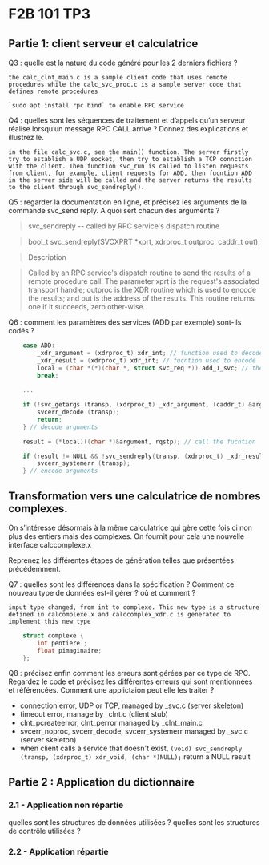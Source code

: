 # F2B 101 TP3

## Partie 1: client serveur et calculatrice

Q3 : quelle est la nature du code généré pour les 2 derniers fichiers ?
    
    the calc_clnt_main.c is a sample client code that uses remote procedures while the calc_svc_proc.c is a sample server code that defines remote procedures

    `sudo apt install rpc bind` to enable RPC service

Q4 : quelles sont les séquences de traitement et d’appels qu’un serveur réalise lorsqu’un message RPC CALL arrive ? Donnez des explications et illustrez le.

    in the file calc_svc.c, see the main() function. The server firstly try to establish a UDP socket, then try to establish a TCP connction with the client. Then function svc_run is called to listen requests from client, for example, client requests for ADD, then fucntion ADD in the server side will be called and the server returns the results to the client through svc_sendreply().

Q5 : regarder la documentation en ligne, et précisez les arguments de la commande svc_send reply. A quoi sert chacun des arguments ?

> svc_sendreply -- called by RPC service's dispatch routine

> bool_t svc_sendreply(SVCXPRT *xprt, xdrproc_t outproc, caddr_t out);

> Description

> Called by an RPC service's dispatch routine to send the results of a remote procedure call. The parameter xprt is the request's associated transport handle; outproc is the XDR routine which is used to encode the results; and out is the address of the results. This routine returns one if it succeeds, zero other-wise.


Q6 : comment les paramètres des services (ADD par exemple) sont-ils codés ?

```c
    case ADD:
		_xdr_argument = (xdrproc_t) xdr_int; // function used to decode
		_xdr_result = (xdrproc_t) xdr_int; // fucntion used to encode
		local = (char *(*)(char *, struct svc_req *)) add_1_svc; // the function
		break;
        
    ...

	if (!svc_getargs (transp, (xdrproc_t) _xdr_argument, (caddr_t) &argument)) {
		svcerr_decode (transp);
		return;
	} // decode arguments

    result = (*local)((char *)&argument, rqstp); // call the fucntion

	if (result != NULL && !svc_sendreply(transp, (xdrproc_t) _xdr_result, result)) {
		svcerr_systemerr (transp);
	} // encode arguments
```

## Transformation vers une calculatrice de nombres complexes.

On s’intéresse désormais à la même calculatrice qui gère cette fois ci non plus des entiers mais des complexes. On fournit pour cela une nouvelle interface calccomplexe.x

Reprenez les différentes étapes de génération telles que présentées précédemment.

Q7 : quelles sont les différences dans la spécification ? Comment ce nouveau type de données est-il gérer ? où et comment ?

    input type changed, from int to complexe. This new type is a structure defined in calcomplexe.x and calccomplex_xdr.c is generated to implement this new type
    
```c
    struct complexe {
        int pentiere ;
        float pimaginaire;
    };
```

Q8 : précisez enfin comment les erreurs sont gérées par ce type de RPC. Regardez le code et précisez les différentes erreurs qui sont mentionnées et référencées. Comment une applictaion
peut elle les traiter ?

- connection error, UDP or TCP, managed by _svc.c (server skeleton)
- timeout error, manage by _clnt.c (client stub)
- clnt_pcreateerror, clnt_perror managed by _clnt_main.c
- svcerr_noproc, svcerr_decode, svcerr_systemerr managed by  _svc.c (server skeleton)
- when client calls a service that doesn't exist, `(void) svc_sendreply (transp, (xdrproc_t) xdr_void, (char *)NULL);` return a NULL result

## Partie 2 : Application du dictionnaire

### 2.1 - Application non répartie

quelles sont les structures de données utilisées ? quelles sont les structures de contrôle utilisées ?

### 2.2 - Application répartie
